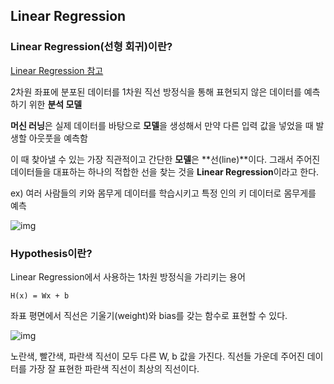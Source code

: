 ## Linear Regression
### Linear Regression(선형 회귀)이란?

[Linear Regression 참고](http://hleecaster.com/ml-linear-regression-concept/)

2차원 좌표에 분포된 데이터를 1차원 직선 방정식을 통해 표현되지 않은 데이터를 예측하기 위한 **분석 모델**

**머신 러닝**은 실제 데이터를 바탕으로 **모델**을 생성해서 만약 다른 입력 값을 넣었을 때 발생할 아웃풋을 예측함

이 때 찾아낼 수 있는 가장 직관적이고 간단한 **모델**은 **선(line)**이다. 그래서 주어진 데이터들을 대표하는 하나의 적합한 선을 찾는 것을 **Linear Regression**이라고 한다.

ex) 여러 사람들의 키와 몸무게 데이터를 학습시키고 특정 인의 키 데이터로 몸무게를 예측



![img](https://i0.wp.com/hleecaster.com/wp-content/uploads/2019/12/linear01.jpg?w=1200)

### Hypothesis이란?

Linear Regression에서 사용하는 1차원 방정식을 가리키는 용어

`H(x) = Wx + b`

좌표 평면에서 직선은 기울기(weight)와 bias를 갖는 함수로 표현할 수 있다. 



![img](https://t1.daumcdn.net/cfile/tistory/2669EA3E5790FD3317)

노란색, 빨간색, 파란색 직선이 모두 다른 W, b 값을 가진다. 직선들 가운데 주어진 데이터를 가장 잘 표현한 파란색 직선이 최상의 직선이다.



